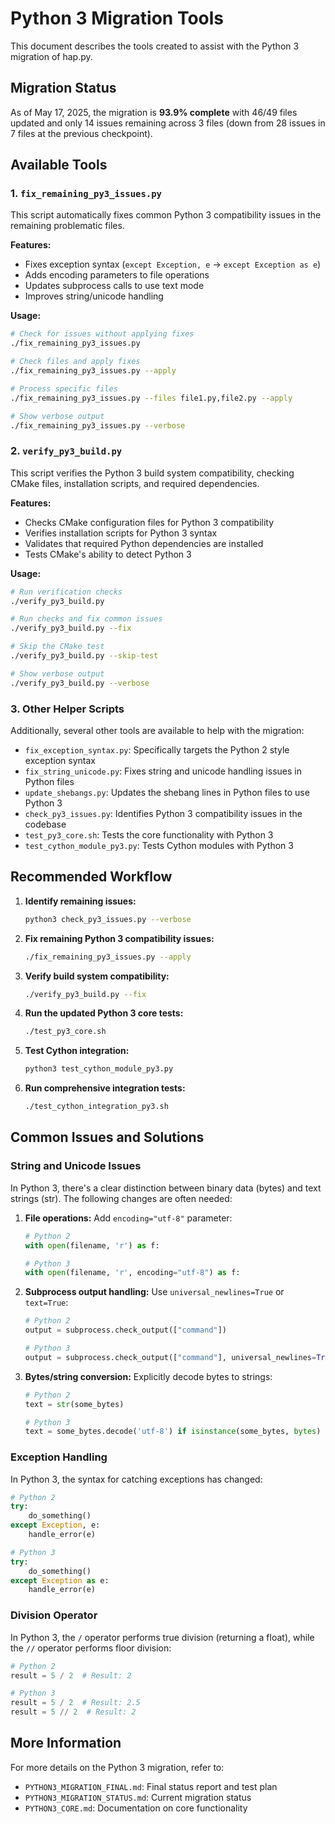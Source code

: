 # Python 3 Migration Tools

This document describes the tools created to assist with the Python 3 migration of hap.py.

## Migration Status

As of May 17, 2025, the migration is **93.9% complete** with 46/49 files updated and only 14 issues remaining across 3 files (down from 28 issues in 7 files at the previous checkpoint).

## Available Tools

### 1. `fix_remaining_py3_issues.py`

This script automatically fixes common Python 3 compatibility issues in the remaining problematic files.

**Features:**
- Fixes exception syntax (`except Exception, e` → `except Exception as e`)
- Adds encoding parameters to file operations
- Updates subprocess calls to use text mode
- Improves string/unicode handling

**Usage:**

```bash
# Check for issues without applying fixes
./fix_remaining_py3_issues.py

# Check files and apply fixes
./fix_remaining_py3_issues.py --apply

# Process specific files
./fix_remaining_py3_issues.py --files file1.py,file2.py --apply

# Show verbose output
./fix_remaining_py3_issues.py --verbose
```

### 2. `verify_py3_build.py`

This script verifies the Python 3 build system compatibility, checking CMake files, installation scripts, and required dependencies.

**Features:**
- Checks CMake configuration files for Python 3 compatibility
- Verifies installation scripts for Python 3 syntax
- Validates that required Python dependencies are installed
- Tests CMake's ability to detect Python 3

**Usage:**

```bash
# Run verification checks
./verify_py3_build.py

# Run checks and fix common issues
./verify_py3_build.py --fix

# Skip the CMake test
./verify_py3_build.py --skip-test

# Show verbose output
./verify_py3_build.py --verbose
```

### 3. Other Helper Scripts

Additionally, several other tools are available to help with the migration:

- `fix_exception_syntax.py`: Specifically targets the Python 2 style exception syntax
- `fix_string_unicode.py`: Fixes string and unicode handling issues in Python files
- `update_shebangs.py`: Updates the shebang lines in Python files to use Python 3
- `check_py3_issues.py`: Identifies Python 3 compatibility issues in the codebase
- `test_py3_core.sh`: Tests the core functionality with Python 3
- `test_cython_module_py3.py`: Tests Cython modules with Python 3

## Recommended Workflow

1. **Identify remaining issues:**
   ```bash
   python3 check_py3_issues.py --verbose
   ```

2. **Fix remaining Python 3 compatibility issues:**
   ```bash
   ./fix_remaining_py3_issues.py --apply
   ```

3. **Verify build system compatibility:**
   ```bash
   ./verify_py3_build.py --fix
   ```

4. **Run the updated Python 3 core tests:**
   ```bash
   ./test_py3_core.sh
   ```

5. **Test Cython integration:**
   ```bash
   python3 test_cython_module_py3.py
   ```

6. **Run comprehensive integration tests:**
   ```bash
   ./test_cython_integration_py3.sh
   ```

## Common Issues and Solutions

### String and Unicode Issues

In Python 3, there's a clear distinction between binary data (bytes) and text strings (str). The following changes are often needed:

1. **File operations:** Add `encoding="utf-8"` parameter:
   ```python
   # Python 2
   with open(filename, 'r') as f:
   
   # Python 3
   with open(filename, 'r', encoding="utf-8") as f:
   ```

2. **Subprocess output handling:** Use `universal_newlines=True` or `text=True`:
   ```python
   # Python 2
   output = subprocess.check_output(["command"])
   
   # Python 3
   output = subprocess.check_output(["command"], universal_newlines=True)
   ```

3. **Bytes/string conversion:** Explicitly decode bytes to strings:
   ```python
   # Python 2
   text = str(some_bytes)
   
   # Python 3
   text = some_bytes.decode('utf-8') if isinstance(some_bytes, bytes) else str(some_bytes)
   ```

### Exception Handling

In Python 3, the syntax for catching exceptions has changed:

```python
# Python 2
try:
    do_something()
except Exception, e:
    handle_error(e)

# Python 3
try:
    do_something()
except Exception as e:
    handle_error(e)
```

### Division Operator

In Python 3, the `/` operator performs true division (returning a float), while the `//` operator performs floor division:

```python
# Python 2
result = 5 / 2  # Result: 2

# Python 3
result = 5 / 2  # Result: 2.5
result = 5 // 2  # Result: 2
```

## More Information

For more details on the Python 3 migration, refer to:
- `PYTHON3_MIGRATION_FINAL.md`: Final status report and test plan
- `PYTHON3_MIGRATION_STATUS.md`: Current migration status
- `PYTHON3_CORE.md`: Documentation on core functionality